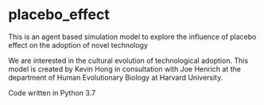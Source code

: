 # placebo_effect
This is an agent based simulation model to explore the influence of placebo effect on the adoption of novel technology

We are interested in the cultural evolution of technological adoption. This model is created by Kevin Hong in consultation with Joe Henrich at the department of Human Evolutionary Biology at Harvard University.

Code written in Python 3.7
